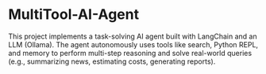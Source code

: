 # MultiTool-AI-Agent
This project implements a task-solving AI agent built with LangChain and an LLM (Ollama). The agent autonomously uses tools like search, Python REPL, and memory to perform multi-step reasoning and solve real-world queries (e.g., summarizing news, estimating costs, generating reports).
